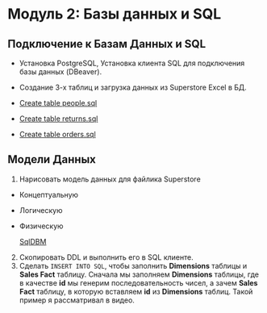 # Модуль 2: Базы данных и SQL
## Подключение к Базам Данных и SQL

- Установка PostgreSQL, Установка клиента SQL для подключения базы данных (DBeaver).
- Создание 3-х таблиц и загрузка данных из Superstore Excel в БД.

- [Create table people.sql](https://github.com/Artem-ne-Artem/Data-engineering-DL/blob/main/DE-101%20Modules/Module02/DE%20-%20101%20Lab%202.1/people.sql)
- [Create table returns.sql](https://github.com/Artem-ne-Artem/Data-engineering-DL/blob/main/DE-101%20Modules/Module02/DE%20-%20101%20Lab%202.1/returns.sql)
- [Create table orders.sql](https://github.com/Artem-ne-Artem/Data-engineering-DL/blob/main/DE-101%20Modules/Module02/DE%20-%20101%20Lab%202.1/orders.sql)


## Модели Данных

1. Нарисовать модель данных для файлика Superstore
- Концептуальную
- Логическую
- Физическую
  
  [SqlDBM](https://sqldbm.com/Home/)
  
2. Скопировать DDL и выполнить его в SQL клиенте.
3. Сделать `INSERT INTO SQL`, чтобы заполнить **Dimensions** таблицы и **Sales Fact** таблицу. Сначала мы заполняем **Dimensions** таблицы, где в качестве **id** мы генерим последовательность чисел, а зачем **Sales Fact** таблицу, в которую вставляем **id** из **Dimensions** таблиц. Такой пример я рассматривал в видео.

